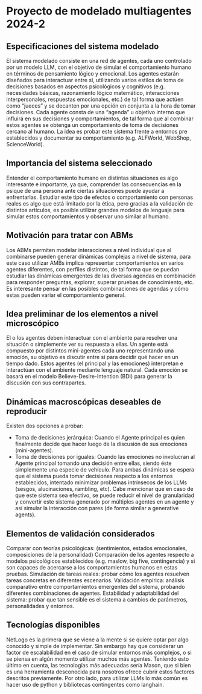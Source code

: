 # Proyecto de modelado multiagentes 2024-2

## Especificaciones del sistema modelado
El sistema modelado consiste en una red de agentes, cada uno controlado por un modelo LLM, con el objetivo de simular el comportamiento humano en términos de pensamiento lógico y emocional. Los agentes estarán diseñados para interactuar entre sí, utilizando varios estilos de toma de decisiones basados en aspectos psicológicos y cognitivos (e.g. necesidades básicas, razonamiento lógico matemático, interacciones interpersonales, respuestas emocionales, etc.) de tal forma que actúen como “jueces” y se decanten por una opción en conjunta a la hora de tomar decisiones.
Cada agente consta de una “agenda” u objetivo interno que influirá en sus decisiones y comportamientos, de tal forma que al combinar estos agentes se obtenga un comportamiento de toma de decisiones cercano al humano. La idea es probar este sistema frente a entornos pre establecidos y documentar su comportamiento (e.g. ALFWorld, WebShop, ScienceWorld). 

## Importancia del sistema seleccionado
Entender el comportamiento humano en distintas situaciones es algo interesante e importante, ya que, comprender las consecuencias en la psique de una persona ante ciertas situaciones puede ayudar a enfrentarlas. Estudiar este tipo de efectos o comportamiento con personas reales es algo que está limitado por la ética, pero gracias a la validación de distintos artículos, es posible utilizar grandes modelos de lenguaje para simular estos comportamientos y observar uno similar al humano. 

## Motivación para tratar con ABMs
Los ABMs permiten modelar interacciones a nivel individual que al combinarse pueden generar dinámicas complejas a nivel de sistema, para este caso utilizar AMBs implica representar comportamientos en varios agentes diferentes, con perfiles distintos, de tal forma que se puedan estudiar las dinámicas emergentes de las diversas agendas en combinación para responder preguntas, explorar, superar pruebas de conocimiento, etc.
Es interesante pensar en las posibles combinaciones de agendas y cómo estas pueden variar el comportamiento general.

## Idea preliminar de los elementos a nivel microscópico
El o los agentes deben interactuar con el ambiente para resolver una situación o simplemente ver su respuesta a ellas. Un agente está compuesto por distintos mini-agentes cada uno representando una emoción, su objetivo es discutir entre sí para decidir qué hacer en un tiempo dado. Estos agentes (el principal y las emociones) interpretan e interactúan con el ambiente mediante lenguaje natural. Cada emoción se basará en el modelo Believe-Desire-Intention (BDI) para generar la discusión con sus contrapartes.

## Dinámicas macroscópicas deseables de reproducir
Existen dos opciones a probar:
- Toma de decisiones jerárquica: Cuando el Agente principal es quien finalmente decide que hacer luego de la discusión de sus emociones (mini-agentes).
- Toma de decisiones por iguales: Cuando las emociones no involucran al Agente principal tomando una decisión entre ellas, siendo éste simplemente una especie de vehículo.
Para ambas dinámicas se espera que el sistema pueda tomar decisiones respecto a los entornos establecidos, intentado minimizar problemas intrínsecos de los LLMs (sesgos, alucinaciones, rambling, etc).
Cabe mencionar que en caso de que este sistema sea efectivo, se puede reducir el nivel de granularidad y convertir este sistema generado por múltiples agentes en un agente y así simular la interacción con pares (de forma similar a generative agents).

## Elementos de validación considerados
Comparar con teorías psicológicas: (sentimientos, estados emocionales, composiciones de la personalidad) Comparación de los agentes respecto a modelos psicológicos establecidos (e.g. maslow, big five, contingencia) y si son capaces de acercarse a los comportamientos humanos en estas pruebas.
Simulación de tareas reales: probar cómo los agentes resuelven tareas concretas en diferentes escenarios.
Validación empírica: análisis comparativo entre comportamientos emergentes del sistema, probando diferentes combinaciones de agentes.
Estabilidad y adaptabilidad del sistema: probar que tan sensible es el sistema a cambios de parámetros, personalidades y entornos.

## Tecnologías disponibles
NetLogo es la primera que se viene a la mente si se quiere optar por algo conocido y simple de implementar. Sin embargo hay que considerar un factor de escalabilidad en el caso de simular entornos más complejos, o si se piensa en algún momento utilizar muchos más agentes. Teniendo esto último en cuenta, las tecnologías más adecuadas sería Mason, que si bien es una herramienta desconocida para nosotros ofrece cubrir estos factores descritos previamente.
Por otro lado, para utilizar LLMs lo más común es hacer uso de python y bibliotecas contingentes como langhain.
